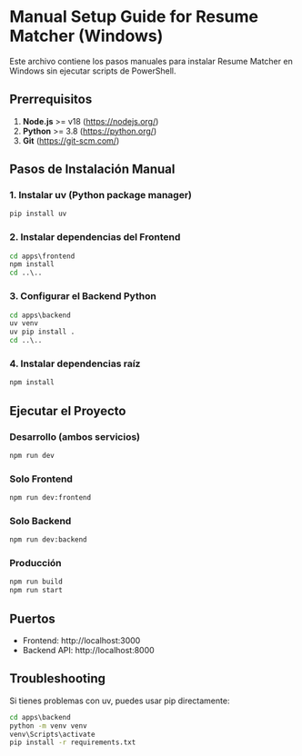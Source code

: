 # Manual Setup Guide for Resume Matcher (Windows)

Este archivo contiene los pasos manuales para instalar Resume Matcher en Windows sin ejecutar scripts de PowerShell.

## Prerrequisitos

1. **Node.js** >= v18 (https://nodejs.org/)
2. **Python** >= 3.8 (https://python.org/)
3. **Git** (https://git-scm.com/)

## Pasos de Instalación Manual

### 1. Instalar uv (Python package manager)
```cmd
pip install uv
```

### 2. Instalar dependencias del Frontend
```cmd
cd apps\frontend
npm install
cd ..\..
```

### 3. Configurar el Backend Python
```cmd
cd apps\backend
uv venv
uv pip install .
cd ..\..
```

### 4. Instalar dependencias raíz
```cmd
npm install
```

## Ejecutar el Proyecto

### Desarrollo (ambos servicios)
```cmd
npm run dev
```

### Solo Frontend
```cmd
npm run dev:frontend
```

### Solo Backend
```cmd
npm run dev:backend
```

### Producción
```cmd
npm run build
npm run start
```

## Puertos

- Frontend: http://localhost:3000
- Backend API: http://localhost:8000

## Troubleshooting

Si tienes problemas con uv, puedes usar pip directamente:
```cmd
cd apps\backend
python -m venv venv
venv\Scripts\activate
pip install -r requirements.txt
```
